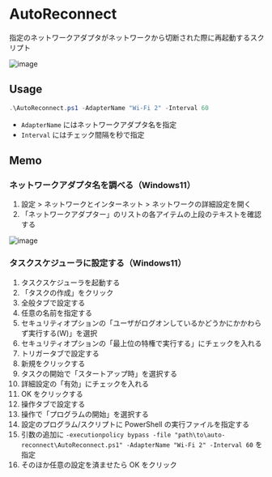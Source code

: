 # AutoReconnect

指定のネットワークアダプタがネットワークから切断された際に再起動するスクリプト

![image](https://github.com/nsd-working-g1/auto-reconnect/assets/46245666/cfabbdbf-5eb5-4b59-95f5-e57527dfef89)

## Usage

```powershell
.\AutoReconnect.ps1 -AdapterName "Wi-Fi 2" -Interval 60
```

- `AdapterName` にはネットワークアダプタ名を指定
- `Interval` にはチェック間隔を秒で指定

## Memo

### ネットワークアダプタ名を調べる（Windows11）

1. 設定 > ネットワークとインターネット > ネットワークの詳細設定を開く
2. 「ネットワークアダプター」のリストの各アイテムの上段のテキストを確認する

![image](https://github.com/user-attachments/assets/cbe8d752-5160-4774-aeda-dd0b5e68ebe8)

### タスクスケジューラに設定する（Windows11）

1. タスクスケジューラを起動する
2. 「タスクの作成」をクリック
3. 全般タブで設定する
  1. 任意の名前を指定する
  2. セキュリティオプションの「ユーザがログオンしているかどうかにかかわらず実行する(W)」を選択
  3. セキュリティオプションの「最上位の特権で実行する」にチェックを入れる
7. トリガータブで設定する
  1. 新規をクリックする
  2. タスクの開始で「スタートアップ時」を選択する
  3. 詳細設定の「有効」にチェックを入れる
  4. OK をクリックする
8. 操作タブで設定する
  1. 操作で「プログラムの開始」を選択する
  2. 設定のプログラム/スクリプトに PowerShell の実行ファイルを指定する
  3. 引数の追加に `-executionpolicy bypass -file "path\to\auto-reconnect\AutoReconnect.ps1" -AdapterName "Wi-Fi 2" -Interval 60` を指定
9. そのほか任意の設定を済ませたら OK をクリック
